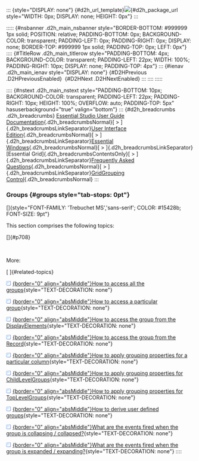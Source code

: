::: {style="DISPLAY: none"}
[](ms-xhelp:///?Id=d2h_url_template){#d2h_url_template}![](!package_url!){#d2h_package_url style="WIDTH: 0px; DISPLAY: none; HEIGHT: 0px"}
:::

::::: {#nsbanner .d2h_main_nsbanner style="BORDER-BOTTOM: #999999 1px solid; POSITION: relative; PADDING-BOTTOM: 0px; BACKGROUND-COLOR: transparent; PADDING-LEFT: 0px; PADDING-RIGHT: 0px; DISPLAY: none; BORDER-TOP: #999999 1px solid; PADDING-TOP: 0px; LEFT: 0px"}
:::: {#TitleRow .d2h_main_titlerow style="PADDING-BOTTOM: 4px; BACKGROUND-COLOR: transparent; PADDING-LEFT: 22px; WIDTH: 100%; PADDING-RIGHT: 10px; DISPLAY: none; PADDING-TOP: 4px"}
::: {#ienav .d2h_main_ienav style="DISPLAY: none"}
[](ms-xhelp:///?Id=541ab53d-4b8f-483e-9e3c-6c8511af2fc4){#D2HPrevious .D2HPreviousEnabled}  [](ms-xhelp:///?Id=ac441096-57e1-42c0-aab9-821cf09ee83f){#D2HNext .D2HNextEnabled}
:::
::::
:::::

:::: {#nstext .d2h_main_nstext style="PADDING-BOTTOM: 10px; BACKGROUND-COLOR: transparent; PADDING-LEFT: 22px; PADDING-RIGHT: 10px; HEIGHT: 100%; OVERFLOW: auto; PADDING-TOP: 5px" hasuserbackground="true" valign="bottom"}
::: {#d2h_breadcrumbs .d2h_breadcrumbs}
[Essential Studio User Guide Documentation](ms-xhelp:///?Id=12457748-09e3-4d74-a240-8e049cedf030){.d2h_breadcrumbsNormal}[ \> ]{.d2h_breadcrumbsLinkSeparator}[User Interface Edition](ms-xhelp:///?Id=c29296b7-531c-413b-a0ec-488ca1f7f669){.d2h_breadcrumbsNormal}[ \> ]{.d2h_breadcrumbsLinkSeparator}[Essential Windows](ms-xhelp:///?Id=e60759d8-47a4-4570-9d7a-16a68d63f2ea){.d2h_breadcrumbsNormal}[ \> ]{.d2h_breadcrumbsLinkSeparator}[Essential Grid]{.d2h_breadcrumbsContentsOnly}[ \> ]{.d2h_breadcrumbsLinkSeparator}[Frequently Asked Questions](ms-xhelp:///?Id=28ff22ed-2523-4bf9-8f6c-4d94f7bcabcc){.d2h_breadcrumbsNormal}[ \> ]{.d2h_breadcrumbsLinkSeparator}[GridGrouping Control](ms-xhelp:///?Id=3a16fd48-f6d3-4415-b0f4-11d2e7378d40){.d2h_breadcrumbsNormal}
:::

### Groups {#groups style="tab-stops: 0pt"}

[]{style="FONT-FAMILY: 'Trebuchet MS','sans-serif'; COLOR: #15428b; FONT-SIZE: 9pt"} 

This section comprises the following topics:

[]{#p708} 

 

More:

[ ]{#related-topics}

[![](button.gif){border="0" align="absMiddle"}How to access all the groups](ms-xhelp:///?Id=24b4b57a-5f61-40e6-990a-8074b809b115){style="TEXT-DECORATION: none"}

[![](button.gif){border="0" align="absMiddle"}How to access a particular group](ms-xhelp:///?Id=bb319b64-6a66-4922-8998-c6843ac4ae00){style="TEXT-DECORATION: none"}

[![](button.gif){border="0" align="absMiddle"}How to access the group from the DisplayElements](ms-xhelp:///?Id=8465592a-2aff-431e-9bca-9212901d97e8){style="TEXT-DECORATION: none"}

[![](button.gif){border="0" align="absMiddle"}How to access the group from the Record](ms-xhelp:///?Id=9bb83506-eac8-4681-8b39-4281a2e155d8){style="TEXT-DECORATION: none"}

[![](button.gif){border="0" align="absMiddle"}How to apply grouping properties for a particular column](ms-xhelp:///?Id=0acf408b-b794-454e-ad35-56e620b87df6){style="TEXT-DECORATION: none"}

[![](button.gif){border="0" align="absMiddle"}How to apply grouping properties for ChildLevelGroups](ms-xhelp:///?Id=170de407-ec4b-4a89-aa42-fd20ca85a1b7){style="TEXT-DECORATION: none"}

[![](button.gif){border="0" align="absMiddle"}How to apply grouping properties for TopLevelGroups](ms-xhelp:///?Id=7d1ece89-2721-48a8-a1b5-6ab073aa2aca){style="TEXT-DECORATION: none"}

[![](button.gif){border="0" align="absMiddle"}How to derive user defined groups](ms-xhelp:///?Id=074b99e5-0ef6-40b1-9fd0-5d0b4dc5de93){style="TEXT-DECORATION: none"}

[![](button.gif){border="0" align="absMiddle"}What are the events fired when the group is collapsing / collapsed?](ms-xhelp:///?Id=a37450d6-cb11-480c-ad38-d638d8c66272){style="TEXT-DECORATION: none"}

[![](button.gif){border="0" align="absMiddle"}What are the events fired when the group is expanded / expanding?](ms-xhelp:///?Id=51b00fde-0b4c-48ed-8ae9-3703633f6486){style="TEXT-DECORATION: none"}
::::
